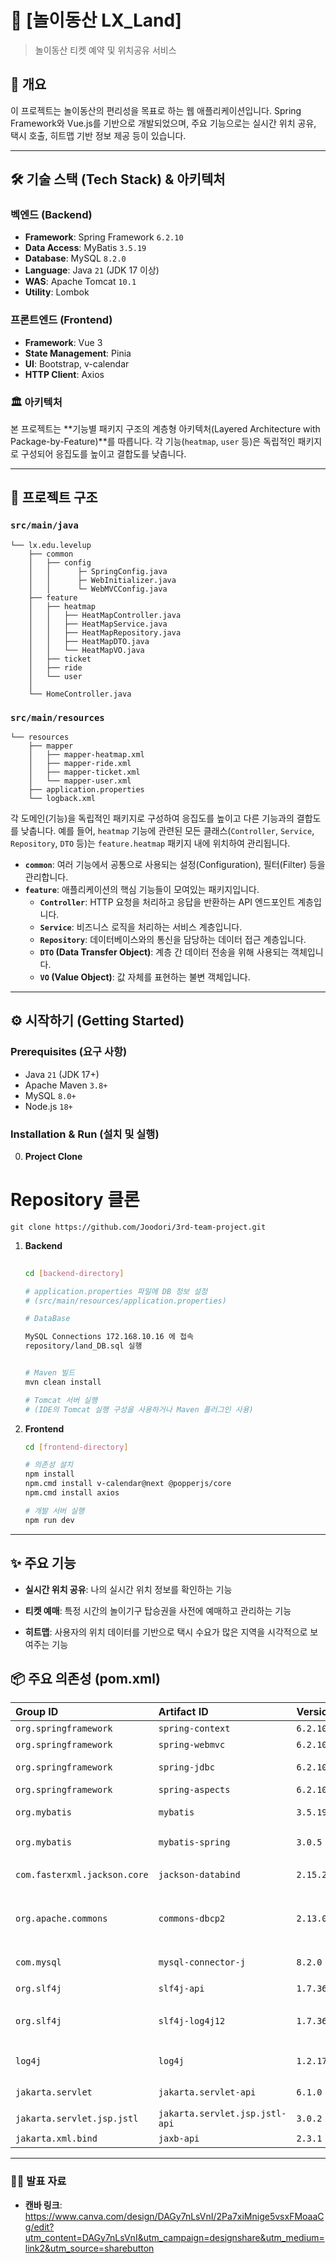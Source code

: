# 🚕 [놀이동산 LX_Land]

> 놀이동산 티켓 예약 및 위치공유 서비스 

## 📝 개요

이 프로젝트는 놀이동산의 편리성을 목표로 하는 웹 애플리케이션입니다. Spring Framework와 Vue.js를 기반으로 개발되었으며, 주요 기능으로는 실시간 위치 공유, 택시 호출, 히트맵 기반 정보 제공 등이 있습니다.

---

## 🛠️ 기술 스택 (Tech Stack) & 아키텍처

### 벡엔드 (Backend)
- **Framework**: Spring Framework `6.2.10`
- **Data Access**: MyBatis `3.5.19`
- **Database**: MySQL `8.2.0`
- **Language**: Java `21` (JDK 17 이상)
- **WAS**: Apache Tomcat `10.1`
- **Utility**: Lombok

### 프론트엔드 (Frontend)
- **Framework**: Vue 3
- **State Management**: Pinia
- **UI**: Bootstrap, v-calendar
- **HTTP Client**: Axios

### 🏛️ 아키텍처
본 프로젝트는 **기능별 패키지 구조의 계층형 아키텍처(Layered Architecture with Package-by-Feature)**를 따릅니다. 각 기능(`heatmap`, `user` 등)은 독립적인 패키지로 구성되어 응집도를 높이고 결합도를 낮춥니다.

---


## 📁 프로젝트 구조

### `src/main/java`

```
└── lx.edu.levelup
    ├── common
    │   ├── config
    │   │      ├─ SpringConfig.java
    │   │      ├─ WebInitializer.java
    │   │      └─ WebMVCConfig.java
    ├── feature
    │   ├── heatmap
    │   │   ├── HeatMapController.java
    │   │   ├── HeatMapService.java
    │   │   ├── HeatMapRepository.java
    │   │   ├── HeatMapDTO.java
    │   │   └── HeatMapVO.java
    │   ├── ticket
    │   ├── ride
    │   └── user
    │       
    └── HomeController.java
```

### `src/main/resources`

```
└── resources
    ├── mapper
    │   ├── mapper-heatmap.xml
    │   ├── mapper-ride.xml
    │   ├── mapper-ticket.xml
    │   └── mapper-user.xml
    ├── application.properties
    └── logback.xml
```


각 도메인(기능)을 독립적인 패키지로 구성하여 응집도를 높이고 다른 기능과의 결합도를 낮춥니다. 예를 들어, `heatmap` 기능에 관련된 모든 클래스(`Controller`, `Service`, `Repository`, `DTO` 등)는 `feature.heatmap` 패키지 내에 위치하여 관리됩니다.

  - **`common`**: 여러 기능에서 공통으로 사용되는 설정(Configuration), 필터(Filter) 등을 관리합니다.
  - **`feature`**: 애플리케이션의 핵심 기능들이 모여있는 패키지입니다.
      - **`Controller`**: HTTP 요청을 처리하고 응답을 반환하는 API 엔드포인트 계층입니다.
      - **`Service`**: 비즈니스 로직을 처리하는 서비스 계층입니다.
      - **`Repository`**: 데이터베이스와의 통신을 담당하는 데이터 접근 계층입니다.
      - **`DTO` (Data Transfer Object)**: 계층 간 데이터 전송을 위해 사용되는 객체입니다.
      - **`VO` (Value Object)**: 값 자체를 표현하는 불변 객체입니다.



---

## ⚙️ 시작하기 (Getting Started)

### Prerequisites (요구 사항)
- Java `21` (JDK 17+)
- Apache Maven `3.8+`
- MySQL `8.0+`
- Node.js `18+`

### Installation & Run (설치 및 실행)

0. **Project Clone**
 # Repository 클론
    git clone https://github.com/Joodori/3rd-team-project.git

1.  **Backend**
    ```bash
   
    cd [backend-directory]

    # application.properties 파일에 DB 정보 설정
    # (src/main/resources/application.properties)

    # DataBase

    MySQL Connections 172.168.10.16 에 접속 
    repository/land_DB.sql 실행 
    

    # Maven 빌드
    mvn clean install

    # Tomcat 서버 실행
    # (IDE의 Tomcat 실행 구성을 사용하거나 Maven 플러그인 사용)
    ```

2.  **Frontend**
    ```bash
    cd [frontend-directory]

    # 의존성 설치
    npm install
    npm.cmd install v-calendar@next @popperjs/core
    npm.cmd install axios   

    # 개발 서버 실행
    npm run dev
    ```

---

## ✨ 주요 기능


- **실시간 위치 공유**: 나의 실시간 위치 정보를 확인하는 기능

- **티켓 예매**: 특정 시간의 놀이기구 탑승권을 사전에 예매하고 관리하는 기능

- **히트맵**: 사용자의 위치 데이터를 기반으로 택시 수요가 많은 지역을 시각적으로 보여주는 기능




## 📦 주요 의존성 (pom.xml)

| Group ID | Artifact ID | Version | Description |
| :--- | :--- | :--- | :--- |
| `org.springframework` | `spring-context` | `6.2.10` | Spring Core |
| `org.springframework` | `spring-webmvc` | `6.2.10` | Spring MVC |
| `org.springframework` | `spring-jdbc` | `6.2.10` | Spring JDBC |
| `org.springframework` | `spring-aspects` | `6.2.10` | Spring AOP |
| `org.mybatis` | `mybatis` | `3.5.19` | MyBatis Core |
| `org.mybatis` | `mybatis-spring` | `3.0.5` | MyBatis-Spring 연동 |
| `com.fasterxml.jackson.core`| `jackson-databind` | `2.15.2` | JSON 데이터 처리 |
| `org.apache.commons` | `commons-dbcp2` | `2.13.0` | DBCP (Database Connection Pool) |
| `com.mysql` | `mysql-connector-j` | `8.2.0` | MySQL 드라이버 |
| `org.slf4j` | `slf4j-api` | `1.7.36` | 로깅 Facade |
| `org.slf4j` | `slf4j-log4j12` | `1.7.36` | SLF4J-Log4j 바인딩 |
| `log4j` | `log4j` | `1.2.17` | 로깅 라이브러리 |
| `jakarta.servlet` | `jakarta.servlet-api` | `6.1.0` | Jakarta Servlet API |
| `jakarta.servlet.jsp.jstl`| `jakarta.servlet.jsp.jstl-api`| `3.0.2` | JSTL API |
| `jakarta.xml.bind` | `jaxb-api` | `2.3.1` | JAXB API |

-----

### 👩‍🏫 발표 자료 
- **캔바 링크**: https://www.canva.com/design/DAGy7nLsVnI/2Pa7xiMnige5vsxFMoaaCg/edit?utm_content=DAGy7nLsVnI&utm_campaign=designshare&utm_medium=link2&utm_source=sharebutton
